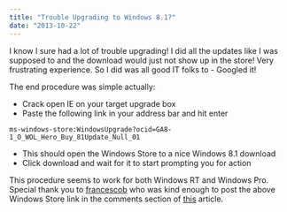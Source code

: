 ```yaml
---
title: "Trouble Upgrading to Windows 8.1?"
date: "2013-10-22"
---
```


I know I sure had a lot of trouble upgrading! I did all the updates like I was supposed to and the download would just not show up in the store! Very frustrating experience. So I did was all good IT folks to - Googled it!

The end procedure was simple actually:

- Crack open IE on your target upgrade box
- Paste the following link in your address bar and hit enter

`ms-windows-store:WindowsUpgrade?ocid=GA8-1_O_WOL_Hero_Buy_81Update_Null_01`

- This should open the Windows Store to a nice Windows 8.1 download
- Click download and wait for it to start prompting you for action

This procedure seems to work for both Windows RT and Windows Pro. Special thank you to [francescob](http://www.neowin.net/forum/user/267310-francescob/) who was kind enough to post the above Windows Store link in the comments section of [this](http://www.neowin.net/news/windows-81-available-to-download-now) article.
